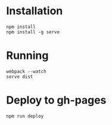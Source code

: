 # Installation

    npm install
    npm install -g serve

# Running

    webpack --watch
    serve dist

# Deploy to gh-pages

    npm run deploy
